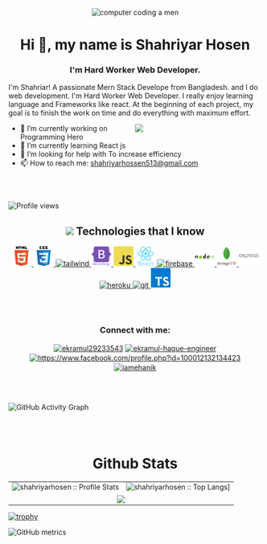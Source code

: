 <p align="center" ><img alt="computer coding a men" src="https://i.ibb.co/9pNj7M3/coding.gif" width="1000" height="320" /></p>
<h1 align="center">Hi 👋, my name is Shahriyar Hosen</h1>
<h3 align="center">I'm Hard Worker Web Developer.</h3>


I'm Shahriar! A passionate Mern Stack Develope from Bangladesh. and I do web development. I'm Hard Worker Web Developer. I really enjoy learning language and Frameworks like react. At the beginning of each project, my goal is to finish the work on time and do everything with maximum effort.


<img width="50%" align="right" src="https://user-images.githubusercontent.com/37551474/113611467-3a567d80-9657-11eb-862b-b07b4f105c6f.gif"/>

- 🔭 I’m currently working on Programming Hero 
- 🌱 I’m currently learning React js 
- 🤔 I’m looking for help with To increase efficiency 
- 📫 How to reach me: shahriyarhossen513@gmail.com 

<br><br>

![Profile views](https://gpvc.arturio.dev/shahriyarhosen)


<h2 align="center"><img src = "https://media2.giphy.com/media/QssGEmpkyEOhBCb7e1/giphy.gif?cid=ecf05e47a0n3gi1bfqntqmob8g9aid1oyj2wr3ds3mg700bl&rid=giphy.gif" width='50'/>&nbsp;Technologies that I know</h2>
<p align="center"><a href="https://www.w3.org/html/" target="_blank" rel="noreferrer"> <img src="https://raw.githubusercontent.com/devicons/devicon/master/icons/html5/html5-original-wordmark.svg" alt="html5" width="40" height="40"/> </a> <a href="https://www.w3schools.com/css/" target="_blank" rel="noreferrer"> <img src="https://raw.githubusercontent.com/devicons/devicon/master/icons/css3/css3-original-wordmark.svg" alt="css3" width="40" height="40"/> </a> <a href="https://tailwindcss.com/" target="_blank" rel="noreferrer"> <img src="https://www.vectorlogo.zone/logos/tailwindcss/tailwindcss-icon.svg" alt="tailwind" width="40" height="40"/> </a> <a href="https://getbootstrap.com" target="_blank" rel="noreferrer"> <img src="https://raw.githubusercontent.com/devicons/devicon/master/icons/bootstrap/bootstrap-plain-wordmark.svg" alt="bootstrap" width="40" height="40"/> </a> <a href="https://developer.mozilla.org/en-US/docs/Web/JavaScript" target="_blank" rel="noreferrer"> <img src="https://raw.githubusercontent.com/devicons/devicon/master/icons/javascript/javascript-original.svg" alt="javascript" width="40" height="40"/> </a> <a href="https://reactjs.org/" target="_blank" rel="noreferrer"> <img src="https://raw.githubusercontent.com/devicons/devicon/master/icons/react/react-original-wordmark.svg" alt="react" width="40" height="40"/> </a> <a href="https://firebase.google.com/" target="_blank" rel="noreferrer"> <img src="https://www.vectorlogo.zone/logos/firebase/firebase-icon.svg" alt="firebase" width="40" height="40"/> </a> <a href="https://nodejs.org" target="_blank" rel="noreferrer"> <img src="https://raw.githubusercontent.com/devicons/devicon/master/icons/nodejs/nodejs-original-wordmark.svg" alt="nodejs" width="40" height="40"/> </a> <a href="https://www.mongodb.com/" target="_blank" rel="noreferrer"> <img src="https://raw.githubusercontent.com/devicons/devicon/master/icons/mongodb/mongodb-original-wordmark.svg" alt="mongodb" width="40" height="40"/> </a> <a href="https://expressjs.com" target="_blank" rel="noreferrer"> <img src="https://raw.githubusercontent.com/devicons/devicon/master/icons/express/express-original-wordmark.svg" alt="express" width="40" height="40"/> </a> <a href="https://heroku.com" target="_blank" rel="noreferrer"> <img src="https://www.vectorlogo.zone/logos/heroku/heroku-icon.svg" alt="heroku" width="40" height="40"/> </a> <a href="https://git-scm.com/" target="_blank" rel="noreferrer"> <img src="https://www.vectorlogo.zone/logos/git-scm/git-scm-icon.svg" alt="git" width="40" height="40"/> </a> <a href="https://www.typescriptlang.org/" target="_blank" rel="noreferrer"> <img src="https://raw.githubusercontent.com/devicons/devicon/master/icons/typescript/typescript-original.svg" alt="typescript" width="40" height="40"/> </a> </p> 

<br><br>

<h3 align="center">Connect with me:</h3>
<p align="center">
<a  href="https://twitter.com/" target="blank"><img  align="center" src="https://raw.githubusercontent.com/rahuldkjain/github-profile-readme-generator/master/src/images/icons/Social/twitter.svg" alt="ekramul29233543" height="30" width="40" /></a>
<a href="https://linkedin.com/" target="blank"><img align="center" src="https://raw.githubusercontent.com/rahuldkjain/github-profile-readme-generator/master/src/images/icons/Social/linked-in-alt.svg" alt="ekramul-haque-engineer" height="30" width="40" /></a>
<a href="https://fb.com/" target="blank"><img align="center" src="https://raw.githubusercontent.com/rahuldkjain/github-profile-readme-generator/master/src/images/icons/Social/facebook.svg" alt="https://www.facebook.com/profile.php?id=100012132134423" height="30" width="40" /></a>
<a href="https://instagram.com/" target="blank"><img align="center" src="https://raw.githubusercontent.com/rahuldkjain/github-profile-readme-generator/master/src/images/icons/Social/instagram.svg" alt="iamehanik" height="30" width="40" /></a>
</p>

<br><br>

![GitHub Activity Graph](https://activity-graph.herokuapp.com/graph?username=shahriyarhosen)  

<br><br>

<p align="center">
   <table>
   <h1 align="center">Github Stats</h1>
       <tr>
       <td><img alt="shahriyarhosen :: Profile Stats" src="https://github-readme-stats.vercel.app/api?username=shahriyarhosen&theme=blue-green&amp;show_icons=true&amp;count_private=true&amp;hide_border=true" /></td>
       <td><img alt="shahriyarhosen :: Top Langs]" src="https://github-readme-stats.vercel.app/api/top-langs/?username=shahriyarhosen&langs_count=14&theme=blue-green&layout=compact&hide=html"> </td>
     </tr>
     <tr>
        <td colspan="2" align="center"><img  align="center" src="https://github-readme-streak-stats.herokuapp.com?user=shahriyarhosen&theme=blue-green&hide_border=true"></td>
     </tr>
   </table>
</p>

[![trophy](https://github-profile-trophy.vercel.app/?username=shahriyarhosen)](https://github.com/ryo-ma/github-profile-trophy)




![GitHub metrics](https://metrics.lecoq.io/shahriyarhosen)  





